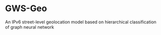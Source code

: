 # GWS-Geo
An IPv6 street-level geolocation model based on hierarchical classification of graph neural network
